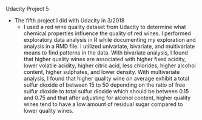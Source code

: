 Udacity Project 5

- The fifth project I did with Udacity in 3/2018
  - I used a red wine quality dataset from Udacity to determine what chemical properties influence the quality of red wines. I performed exploratory data analysis in R while documenting my exploration and analysis in a RMD file. I utilized univariate, bivariate, and multivariate means to find patterns in the data. With bivariate analysis, I found that higher quality wines are associated with higher fixed acidity, lower volatile acidity, higher citric acid, less chlorides, higher alcohol content, higher sulphates, and lower density. With multivariate analysis, I found that higher quality wine on average exhibit a total sulfur dioxide of between 15 to 50 depending on the ratio of free sulfur dioxide to total sulfur dioxide which should be between 0.15 and 0.75 and that after adjusting for alcohol content, higher quality wines tend to have a low amount of residual sugar compared to lower quality wines.
 
 
